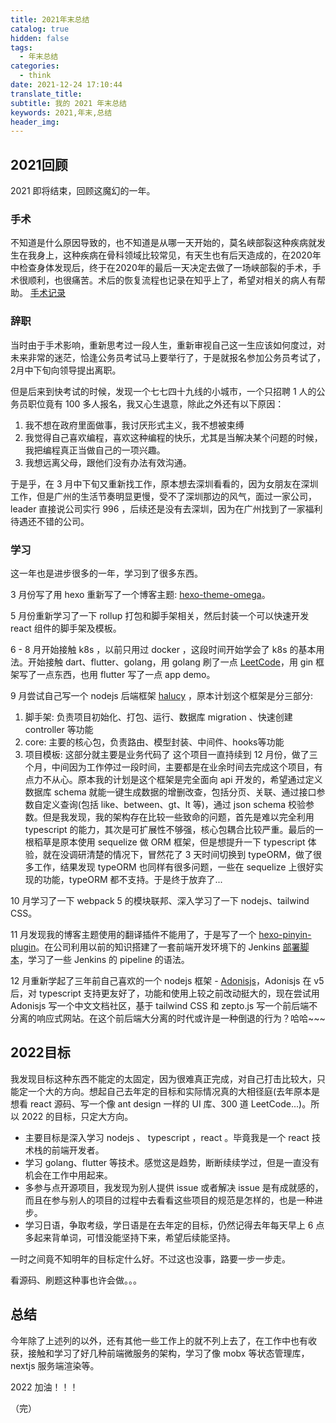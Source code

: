 ```yaml
---
title: 2021年末总结
catalog: true
hidden: false
tags:
  - 年末总结
categories:
  - think
date: 2021-12-24 17:10:44
translate_title:
subtitle: 我的 2021 年末总结
keywords: 2021,年末,总结
header_img:
---
```


## 2021回顾
2021 即将结束，回顾这魔幻的一年。

### 手术
不知道是什么原因导致的，也不知道是从哪一天开始的，莫名峡部裂这种疾病就发生在我身上，这种疾病在骨科领域比较常见，有天生也有后天造成的，在2020年中检查身体发现后，终于在2020年的最后一天决定去做了一场峡部裂的手术，手术很顺利，也很痛苦。术后的恢复流程也记录在知乎上了，希望对相关的病人有帮助。
[手术记录](https://zhuanlan.zhihu.com/p/359793321)

### 辞职
当时由于手术影响，重新思考过一段人生，重新审视自己这一生应该如何度过，对未来非常的迷茫，恰逢公务员考试马上要举行了，于是就报名参加公务员考试了，2月中下旬向领导提出离职。

但是后来到快考试的时候，发现一个七七四十九线的小城市，一个只招聘 1 人的公务员职位竟有 100 多人报名，我又心生退意，除此之外还有以下原因：
1. 我不想在政府里面做事，我讨厌形式主义，我不想被束缚
2. 我觉得自己喜欢编程，喜欢这种编程的快乐，尤其是当解决某个问题的时候，我把编程真正当做自己的一项兴趣。
3. 我想远离父母，跟他们没有办法有效沟通。

于是乎，在 3 月中下旬又重新找工作，原本想去深圳看看的，因为女朋友在深圳工作，但是广州的生活节奏明显更慢，受不了深圳那边的风气，面过一家公司，leader 直接说公司实行 996 ，后续还是没有去深圳，因为在广州找到了一家福利待遇还不错的公司。

### 学习
这一年也是进步很多的一年，学习到了很多东西。

3 月份写了用 hexo 重新写了一个博客主题: [hexo-theme-omega](https://github.com/kavience/hexo-theme-omega)。

5 月份重新学习了一下 rollup 打包和脚手架相关，然后封装一个可以快速开发 react 组件的脚手架及模板。

6 - 8 月开始接触 k8s ，以前只用过 docker ，这段时间开始学会了 k8s 的基本用法。开始接触 dart、flutter、golang，用 golang 刷了一点 [LeetCode](https://github.com/kavience/leetcode-by-go)，用 gin 框架写了一点东西，也用 flutter 写了一点 app demo。

9 月尝试自己写一个 nodejs 后端框架 [halucy](https://github.com/kavience/halucy-cli) ，原本计划这个框架是分三部分: 
1. 脚手架: 负责项目初始化、打包、运行、数据库 migration 、快速创建 controller 等功能
2. core: 主要的核心包，负责路由、模型封装、中间件、hooks等功能
3. 项目模板: 这部分就主要是业务代码了
这个项目一直持续到 12 月份，做了三个月，中间因为工作停过一段时间，主要都是在业余时间去完成这个项目，有点力不从心。原本我的计划是这个框架是完全面向 api 开发的，希望通过定义数据库 schema 就能一键生成数据的增删改查，包括分页、关联、通过接口参数自定义查询(包括 like、between、gt、lt 等)，通过 json schema 校验参数。但是我发现，我的架构存在比较一些致命的问题，首先是难以完全利用 typescript 的能力，其次是可扩展性不够强，核心包耦合比较严重。最后的一根稻草是原本使用 sequelize 做 ORM 框架，但是想提升一下 typescript 体验，就在没调研清楚的情况下，冒然花了 3 天时间切换到 typeORM，做了很多工作，结果发现 typeORM 也同样有很多问题，一些在 sequelize 上很好实现的功能，typeORM 都不支持。于是终于放弃了...

10 月学习了一下 webpack 5 的模块联邦、深入学习了一下 nodejs、tailwind CSS。

11 月发现我的博客主题使用的翻译插件不能用了，于是写了一个 [hexo-pinyin-plugin](https://github.com/kavience/hexo-pinyin-plugin)。在公司利用以前的知识搭建了一套前端开发环境下的 Jenkins [部署脚本](https://www.kavience.com/frontend/wo-de-jenkins-pipeline-zi-dong-gou-jian-li-nian.html)，学习了一些 Jenkins 的 pipeline 的语法。

12 月重新学起了三年前自己喜欢的一个 nodejs 框架 - [Adonisjs](https://kavience.github.io/adonisjs-cn/)，Adonisjs 在 v5 后，对 typescript 支持更友好了，功能和使用上较之前改动挺大的，现在尝试用 Adonisjs 写一个中文文档社区，基于 tailwind CSS 和 zepto.js 写一个前后端不分离的响应式网站。在这个前后端大分离的时代或许是一种倒退的行为？哈哈~~~

## 2022目标

我发现目标这种东西不能定的太固定，因为很难真正完成，对自己打击比较大，只能定一个大的方向。想起自己去年定的目标和实际情况真的大相径庭(去年原本是想看 react 源码、写一个像 ant design 一样的 UI 库、300 道 LeetCode...)。所以 2022 的目标，只定大方向。

- 主要目标是深入学习 nodejs 、 typescript ，react 。毕竟我是一个 react 技术栈的前端开发者。
- 学习 golang、flutter 等技术。感觉这是趋势，断断续续学过，但是一直没有机会在工作中用起来。
- 多参与点开源项目，我发现为别人提供 issue 或者解决 issue 是有成就感的，而且在参与别人的项目的过程中去看看这些项目的规范是怎样的，也是一种进步。
- 学习日语，争取考级，学日语是在去年定的目标，仍然记得去年每天早上 6 点多起来背单词，可惜没能坚持下来，希望后续能坚持。

一时之间竟不知明年的目标定什么好。不过这也没事，路要一步一步走。

看源码、刷题这种事也许会做。。。

## 总结
今年除了上述列的以外，还有其他一些工作上的就不列上去了，在工作中也有收获，接触和学习了好几种前端微服务的架构，学习了像 mobx 等状态管理库，nextjs 服务端渲染等。

2022 加油！！！

（完）